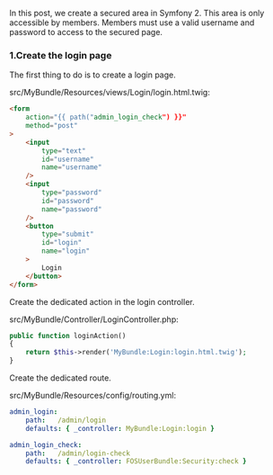 In this post, we create a secured area in Symfony 2. This area is only accessible by members. Members must use a valid username and password to access to the secured page.

### 1.Create the login page

The first thing to do is to create a login page.

src/MyBundle/Resources/views/Login/login.html.twig:
```html
<form
    action="{{ path("admin_login_check") }}"
    method="post"
>
    <input
        type="text"
        id="username"
        name="username"
    />
    <input
        type="password"
        id="password"
        name="password"
    />
    <button
        type="submit"
        id="login"
        name="login"
    >
        Login
    </button>
</form>
```

Create the dedicated action in the login controller.

src/MyBundle/Controller/LoginController.php:
```php
public function loginAction()
{
    return $this->render('MyBundle:Login:login.html.twig');
}
```

Create the dedicated route.

src/MyBundle/Resources/config/routing.yml:
```yml
admin_login:
    path:   /admin/login
    defaults: { _controller: MyBundle:Login:login }

admin_login_check:
    path:   /admin/login-check
    defaults: { _controller: FOSUserBundle:Security:check }
```
